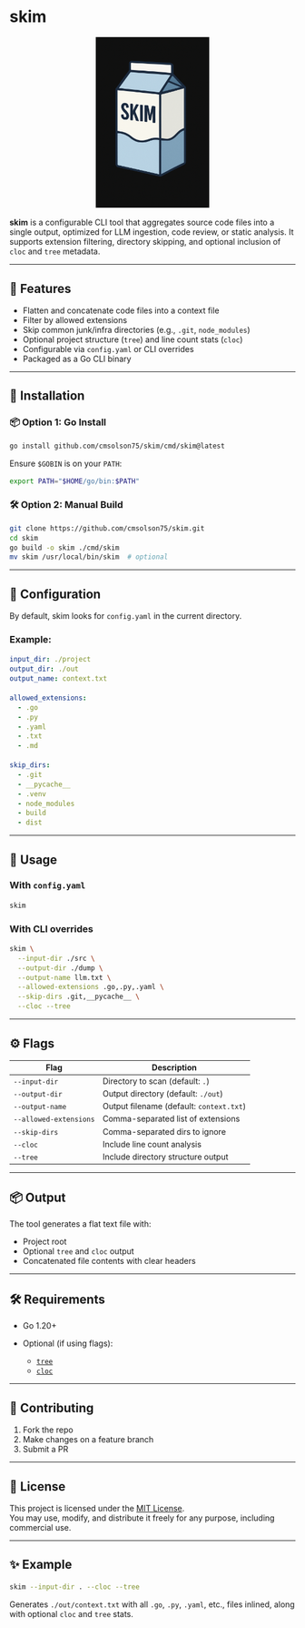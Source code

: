 # skim
<p align="center">
  <img src="assets/skim-logo.png" alt="Skim Logo" width="200"/>
</p>

**skim** is a configurable CLI tool that aggregates source code files into a single output, optimized for LLM ingestion, code review, or static analysis. It supports extension filtering, directory skipping, and optional inclusion of `cloc` and `tree` metadata.

---

## 🚀 Features

- Flatten and concatenate code files into a context file
- Filter by allowed extensions
- Skip common junk/infra directories (e.g., `.git`, `node_modules`)
- Optional project structure (`tree`) and line count stats (`cloc`)
- Configurable via `config.yaml` or CLI overrides
- Packaged as a Go CLI binary

---


## 🔧 Installation

### 📦 Option 1: Go Install

```bash
go install github.com/cmsolson75/skim/cmd/skim@latest
````

Ensure `$GOBIN` is on your `PATH`:

```bash
export PATH="$HOME/go/bin:$PATH"
```

### 🛠 Option 2: Manual Build

```bash
git clone https://github.com/cmsolson75/skim.git
cd skim
go build -o skim ./cmd/skim
mv skim /usr/local/bin/skim  # optional
```

---

## 📁 Configuration

By default, skim looks for `config.yaml` in the current directory.

### Example:

```yaml
input_dir: ./project
output_dir: ./out
output_name: context.txt

allowed_extensions:
  - .go
  - .py
  - .yaml
  - .txt
  - .md

skip_dirs:
  - .git
  - __pycache__
  - .venv
  - node_modules
  - build
  - dist
```

---

## 🧪 Usage

### With `config.yaml`

```bash
skim
```

### With CLI overrides

```bash
skim \
  --input-dir ./src \
  --output-dir ./dump \
  --output-name llm.txt \
  --allowed-extensions .go,.py,.yaml \
  --skip-dirs .git,__pycache__ \
  --cloc --tree
```

---

## ⚙️ Flags

| Flag                   | Description                              |
| ---------------------- | ---------------------------------------- |
| `--input-dir`          | Directory to scan (default: `.`)         |
| `--output-dir`         | Output directory (default: `./out`)      |
| `--output-name`        | Output filename (default: `context.txt`) |
| `--allowed-extensions` | Comma-separated list of extensions       |
| `--skip-dirs`          | Comma-separated dirs to ignore           |
| `--cloc`               | Include line count analysis              |
| `--tree`               | Include directory structure output       |

---

## 📦 Output

The tool generates a flat text file with:

* Project root
* Optional `tree` and `cloc` output
* Concatenated file contents with clear headers

---

## 🛠 Requirements

* Go 1.20+
* Optional (if using flags):

  * [`tree`](https://linux.die.net/man/1/tree)
  * [`cloc`](https://github.com/AlDanial/cloc)

---

## 🤝 Contributing

1. Fork the repo
2. Make changes on a feature branch
3. Submit a PR

---

## 🪪 License

This project is licensed under the [MIT License](LICENSE).  
You may use, modify, and distribute it freely for any purpose, including commercial use.

---

## ✨ Example

```bash
skim --input-dir . --cloc --tree
```

Generates `./out/context.txt` with all `.go`, `.py`, `.yaml`, etc., files inlined, along with optional `cloc` and `tree` stats.
